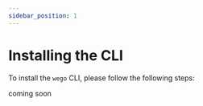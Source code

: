 ```yaml
---
sidebar_position: 1
---
```



# Installing the CLI

To install the `wego` CLI, please follow the following steps:

coming soon